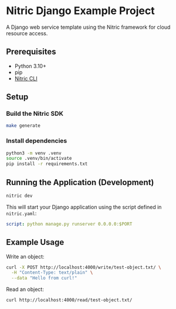# Nitric Django Example Project

A Django web service template using the Nitric framework for cloud resource access.

## Prerequisites

- Python 3.10+
- pip
- [Nitric CLI](https://nitric.io/docs/installation)

## Setup

### Build the Nitric SDK
```bash
make generate
```

### Install dependencies
```bash
python3 -m venv .venv
source .venv/bin/activate
pip install -r requirements.txt
```

## Running the Application (Development)

```bash
nitric dev
```

This will start your Django application using the script defined in `nitric.yaml`:

```yaml
script: python manage.py runserver 0.0.0.0:$PORT
```

## Example Usage

Write an object:

```bash
curl -X POST http://localhost:4000/write/test-object.txt/ \
  -H "Content-Type: text/plain" \
  --data "Hello from curl!"
```

Read an object:

```bash
curl http://localhost:4000/read/test-object.txt/
```
